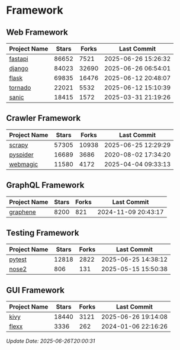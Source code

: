 # Framework

## Web Framework
| Project Name | Stars | Forks | Last Commit |
| ------------ | ----- | ----- | ----------- |
| [fastapi](https://github.com/fastapi/fastapi) | 86652 | 7521 | 2025-06-26 15:26:32 |
| [django](https://github.com/django/django) | 84023 | 32690 | 2025-06-26 06:54:01 |
| [flask](https://github.com/pallets/flask) | 69835 | 16476 | 2025-06-12 20:48:07 |
| [tornado](https://github.com/tornadoweb/tornado) | 22021 | 5532 | 2025-06-12 15:10:39 |
| [sanic](https://github.com/sanic-org/sanic) | 18415 | 1572 | 2025-03-31 21:19:26 |

## Crawler Framework
| Project Name | Stars | Forks | Last Commit |
| ------------ | ----- | ----- | ----------- |
| [scrapy](https://github.com/scrapy/scrapy) | 57305 | 10938 | 2025-06-25 12:29:29 |
| [pyspider](https://github.com/binux/pyspider) | 16689 | 3686 | 2020-08-02 17:34:20 |
| [webmagic](https://github.com/code4craft/webmagic) | 11580 | 4172 | 2025-04-04 09:33:13 |

## GraphQL Framework
| Project Name | Stars | Forks | Last Commit |
| ------------ | ----- | ----- | ----------- |
| [graphene](https://github.com/graphql-python/graphene) | 8200 | 821 | 2024-11-09 20:43:17 |

## Testing Framework
| Project Name | Stars | Forks | Last Commit |
| ------------ | ----- | ----- | ----------- |
| [pytest](https://github.com/pytest-dev/pytest) | 12818 | 2822 | 2025-06-25 14:38:12 |
| [nose2](https://github.com/nose-devs/nose2) | 806 | 131 | 2025-05-15 15:50:38 |

## GUI Framework
| Project Name | Stars | Forks | Last Commit |
| ------------ | ----- | ----- | ----------- |
| [kivy](https://github.com/kivy/kivy) | 18440 | 3121 | 2025-06-26 19:14:08 |
| [flexx](https://github.com/flexxui/flexx) | 3336 | 262 | 2024-01-06 22:16:26 |

*Update Date: 2025-06-26T20:00:31*
